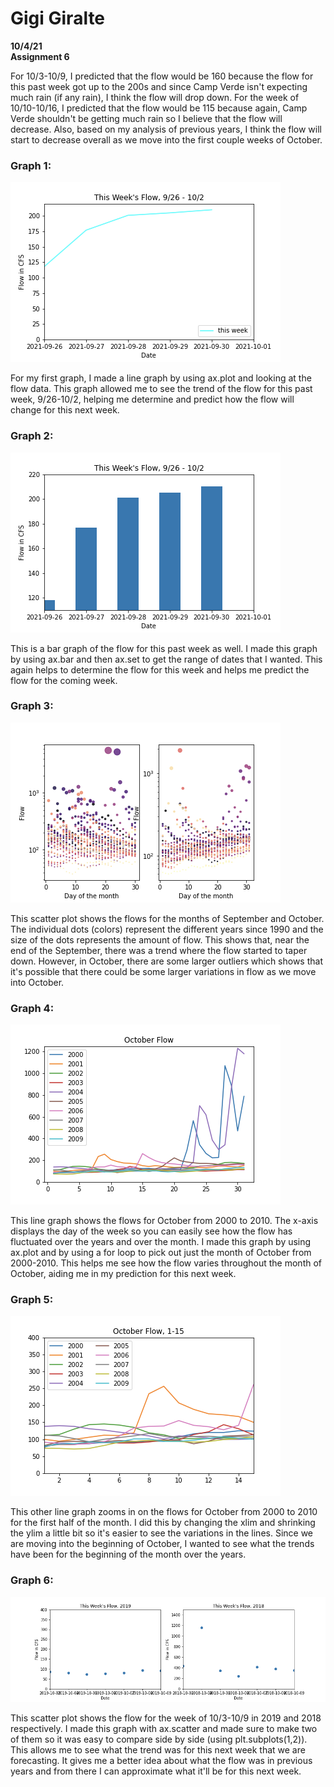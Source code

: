 # Gigi Giralte
**10/4/21** \
**Assignment 6**

For 10/3-10/9, I predicted that the flow would be 160 because the flow for this past week got up to the 200s and since Camp Verde isn't expecting much rain (if any rain), I think the flow will drop down. For the week of 10/10-10/16, I predicted that the flow would be 115 because again, Camp Verde shouldn't be getting much rain so I believe that the flow will decrease. Also, based on my analysis of previous years, I think the flow will start to decrease overall as we move into the first couple weeks of October. 

### Graph 1:
![](assets/giralte_HW6-dfc8d77f.png)

For my first graph, I made a line graph by using ax.plot and looking at the flow data. This graph allowed me to see the trend of the flow for this past week, 9/26-10/2, helping me determine and predict how the flow will change for this next week.

### Graph 2:
![](assets/giralte_HW6-95d6c6dc.png)

This is a bar graph of the flow for this past week as well. I made this graph by using ax.bar and then ax.set to get the range of dates that I wanted. This again helps to determine the flow for this week and helps me predict the flow for the coming week.

### Graph 3:
![](assets/giralte_HW6-1756b9fb.png)

This scatter plot shows the flows for the months of September and October. The individual dots (colors) represent the different years since 1990 and the size of the dots represents the amount of flow. This shows that, near the end of the September, there was a trend where the flow started to taper down. However, in October, there are some larger outliers which shows that it's possible that there could be some larger variations in flow as we move into October.

### Graph 4:
![](assets/giralte_HW6-4443847f.png)

This line graph shows the flows for October from 2000 to 2010. The x-axis displays the day of the week so you can easily see how the flow has fluctuated over the years and over the month. I made this graph by using ax.plot and by using a for loop to pick out just the month of October from 2000-2010. This helps me see how the flow varies throughout the month of October, aiding me in my prediction for this next week.

### Graph 5:
![](assets/giralte_HW6-975f8130.png)

This other line graph zooms in on the flows for October from 2000 to 2010 for the first half of the month. I did this by changing the xlim and shrinking the ylim a little bit so it's easier to see the variations in the lines. Since we are moving into the beginning of October, I wanted to see what the trends have been for the beginning of the month over the years.

### Graph 6:
![](assets/giralte_HW6-1051eb8e.png)

This scatter plot shows the flow for the week of 10/3-10/9 in 2019 and 2018 respectively. I made this graph with ax.scatter and made sure to make two of them so it was easy to compare side by side (using plt.subplots(1,2)). This allows me to see what the trend was for this next week that we are forecasting. It gives me a better idea about what the flow was in previous years and from there I can approximate what it'll be for this next week.
